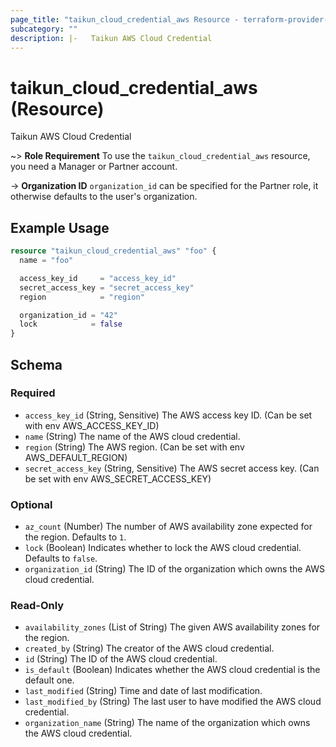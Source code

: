 ```yaml
---
page_title: "taikun_cloud_credential_aws Resource - terraform-provider-taikun"
subcategory: ""
description: |-   Taikun AWS Cloud Credential
---
```


# taikun_cloud_credential_aws (Resource)

Taikun AWS Cloud Credential

~> **Role Requirement** To use the `taikun_cloud_credential_aws` resource, you need a Manager or Partner account.

-> **Organization ID** `organization_id` can be specified for the Partner role, it otherwise defaults to the user's organization.

## Example Usage

```terraform
resource "taikun_cloud_credential_aws" "foo" {
  name = "foo"

  access_key_id     = "access_key_id"
  secret_access_key = "secret_access_key"
  region            = "region"

  organization_id = "42"
  lock            = false
}
```

<!-- schema generated by tfplugindocs -->
## Schema

### Required

- `access_key_id` (String, Sensitive) The AWS access key ID. (Can be set with env AWS_ACCESS_KEY_ID)
- `name` (String) The name of the AWS cloud credential.
- `region` (String) The AWS region. (Can be set with env AWS_DEFAULT_REGION)
- `secret_access_key` (String, Sensitive) The AWS secret access key. (Can be set with env AWS_SECRET_ACCESS_KEY)

### Optional

- `az_count` (Number) The number of AWS availability zone expected for the region. Defaults to `1`.
- `lock` (Boolean) Indicates whether to lock the AWS cloud credential. Defaults to `false`.
- `organization_id` (String) The ID of the organization which owns the AWS cloud credential.

### Read-Only

- `availability_zones` (List of String) The given AWS availability zones for the region.
- `created_by` (String) The creator of the AWS cloud credential.
- `id` (String) The ID of the AWS cloud credential.
- `is_default` (Boolean) Indicates whether the AWS cloud credential is the default one.
- `last_modified` (String) Time and date of last modification.
- `last_modified_by` (String) The last user to have modified the AWS cloud credential.
- `organization_name` (String) The name of the organization which owns the AWS cloud credential.
